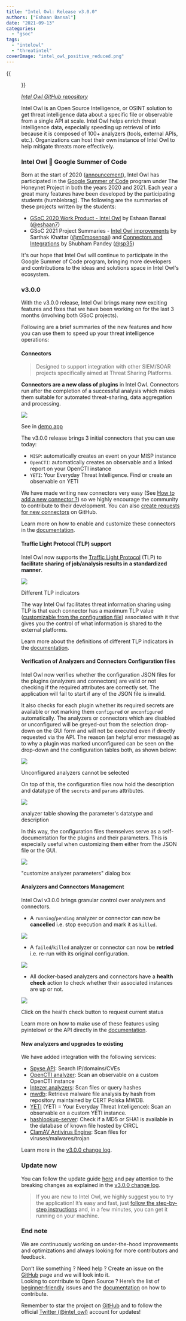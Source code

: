 ```yaml
---
title: "Intel Owl: Release v3.0.0"
authors: ["Eshaan Bansal"]
date: "2021-09-13"
categories: 
  - "gsoc"
tags: 
  - "intelowl"
  - "threatintel"
coverImage: "intel_owl_positive_reduced.png"
---
```

{{<figure src="images/banner.png" alt="Banner" width="50%">}}

_[Intel Owl GitHub repository](https://github.com/intelowlproject/IntelOwl/)_

Intel Owl is an Open Source Intelligence, or OSINT solution to get threat intelligence data about a specific file or observable from a single API at scale. Intel Owl helps enrich threat intelligence data, especially speeding up retrieval of info because it is composed of 100+ analyzers (tools, external APIs, etc.). Organizations can host their own instance of Intel Owl to help mitigate threats more effectively.

### Intel Owl 🤝 Google Summer of Code

Born at the start of 2020 ([announcement](https://www.certego.net/en/news/new-year-new-tool-intel-owl/)), Intel Owl has participated in the [Google Summer of Code](https://summerofcode.withgoogle.com/) program under The Honeynet Project in both the years 2020 and 2021. Each year a great many features have been developed by the participating students (humblebrag). The following are the summaries of these projects written by the students:

- [GSoC 2020 Work Product - Intel Owl](https://www.honeynet.org/2020/08/26/gsoc-2020-work-product%e2%80%8a-%e2%80%8aintel-owl/) by Eshaan Bansal ([@eshaan7](https://github.com/eshaan7))
- GSoC 2021 Project Summaries - [Intel Owl improvements](https://www.honeynet.org/2021/08/20/gsoc-2021-project-summary-intelowl-improvements/) by Sarthak Khattar ([@m0mosenpai](https://github.com/m0mosenpai)) and [Connectors and Integrations](https://www.honeynet.org/2021/08/20/gsoc-2021-project-summary-intelowl-connectors-manager-and-integrations/) by Shubham Pandey ([@sp35](https://github.com/sp35))

It's our hope that Intel Owl will continue to participate in the Google Summer of Code program, bringing more developers and contributions to the ideas and solutions space in Intel Owl's ecosystem.

### v3.0.0

With the v3.0.0 release, Intel Owl brings many new exciting features and fixes that we have been working on for the last 3 months (involving both GSoC projects).

Following are a brief summaries of the new features and how you can use them to speed up your threat intelligence operations:

#### Connectors

> Designed to support integration with other SIEM/SOAR projects specifically aimed at Threat Sharing Platforms.

**Connectors are a new class of plugins** in Intel Owl. Connectors run after the completion of a successful analysis which makes them suitable for automated threat-sharing, data aggregation and processing.

![](images/MYJMXfj.gif)

See in [demo app](https://intelowlclient.firebaseapp.com/pages/scan/result/2)

The v3.0.0 release brings 3 initial connectors that you can use today:

- `MISP`: automatically creates an event on your MISP instance
- `OpenCTI`: automatically creates an observable and a linked report on your OpenCTI instance
- `YETI`: Your Everyday Threat Intelligence. Find or create an observable on YETI

We have made writing new connectors very easy (See [How to add a new connector ?](https://intelowl.readthedocs.io/en/develop/Contribute.html#how-to-add-a-new-connector)) so we highly encourage the community to contribute to their development. You can also [create requests for new connectors](https://github.com/intelowlproject/IntelOwl/issues/new?labels=new_connector,needs%20approval) on GitHub.

Learn more on how to enable and customize these connectors in the [documentation](https://intelowl.readthedocs.io/en/master/Usage.html#connectors-customization).

#### Traffic Light Protocol (TLP) support

Intel Owl now supports the [Traffic Light Protocol](https://en.wikipedia.org/wiki/Traffic_Light_Protocol) (TLP) to **facilitate sharing of job/analysis results in a standardized manner**.

![](images/pf1WHnn.png)

Different TLP indicators

The way Intel Owl facilitates threat information sharing using TLP is that each connector has a maximum TLP value ([customizable from the configuration file](https://intelowl.readthedocs.io/en/master/Usage.html#connectors-customization)) associated with it that gives you the control of what information is shared to the external platforms.

Learn more about the definitions of different TLP indicators in the [documentation](https://intelowl.readthedocs.io/en/master/Usage.html#tlp-support).

#### Verification of Analyzers and Connectors Configuration files

Intel Owl now verifies whether the configuration JSON files for the plugins (analyzers and connectors) are valid or not checking if the required attributes are correctly set. The application will fail to start if any of the JSON file is invalid.

It also checks for each plugin whether its required secrets are available or not marking them `configured` or `unconfigured` automatically. The analyzers or connectors which are disabled or unconfigured will be greyed-out from the selection drop-down on the GUI form and will not be executed even if directly requested via the API. The reason (an helpful error message) as to why a plugin was marked unconfigured can be seen on the drop-down and the configuration tables both, as shown below:

![](images/ZnwQPSb.png)

Unconfigured analyzers cannot be selected

On top of this, the configuration files now hold the description and datatype of the `secrets` and `params` attributes.

![](images/5ACDWm0.png)

analyzer table showing the parameter's datatype and description

In this way, the configuration files themselves serve as a self-documentation for the plugins and their parameters. This is especially useful when customizing them either from the JSON file or the GUI.

![](images/5Uub0Jj.png)

"customize analyzer parameters" dialog box

#### Analyzers and Connectors Management

Intel Owl v3.0.0 brings granular control over analyzers and connectors.

- A `running`/`pending` analyzer or connector can now be **cancelled** i.e. stop execution and mark it as `killed`.

![](images/D70MwRT.gif)

- A `failed`/`killed` analyzer or connector can now be **retried** i.e. re-run with its original configuration.

![](images/uJy5rYN.gif)

- All docker-based analyzers and connectors have a **health check** action to check whether their associated instances are up or not.

![](images/VI0d6wz.gif)

Click on the health check button to request current status

Learn more on how to make use of these features using pyintelowl or the API directly in the [documentation](https://intelowl.readthedocs.io/en/latest/Usage.html#managing-analyzers-and-connectors).

#### New analyzers and upgrades to existing

We have added integration with the following services:

- [Spyse API](https://spyse.com/api): Search IP/domains/CVEs
- [OpenCTI analyzer](https://www.opencti.io/en/): Scan an observable on a custom OpenCTI instance
- [Intezer analyzers](https://analyze.intezer.com/): Scan files or query hashes
- [mwdb](https://mwdb.readthedocs.io/en/latest/): Retrieve malware file analysis by hash from repository maintained by CERT Polska MWDB.
- [YETI](https://yeti-platform.github.io/) (YETI = Your Everyday Threat Intelligence): Scan an observable on a custom YETI instance.
- [hashlookup-server](https://github.com/adulau/hashlookup-server): Check if a MD5 or SHA1 is available in the database of known file hosted by CIRCL
- [ClamAV Antivirus Engine](https://docs.clamav.net/): Scan files for viruses/malwares/trojan

Learn more in the [v3.0.0 change log](https://github.com/intelowlproject/IntelOwl/blob/master/.github/CHANGELOG.md#v300).

### Update now

You can follow the update guide [here](https://intelowl.readthedocs.io/en/latest/Installation.html#update-to-the-most-recent-version) and pay attention to the breaking changes as explained in the [v3.0.0 change log](https://github.com/intelowlproject/IntelOwl/blob/master/.github/CHANGELOG.md#v300).

> If you are new to Intel Owl, we highly suggest you to try the application! It’s easy and fast, just [follow the step-by-step instructions](https://intelowl.readthedocs.io/en/latest/Installation.html) and, in a few minutes, you can get it running on your machine.

### End note

We are continuously working on under-the-hood improvements and optimizations and always looking for more contributors and feedback.

Don’t like something ? Need help ? Create an issue on the [GitHub](https://github.com/intelowlproject/IntelOwl/) page and we will look into it.  
Looking to contribute to Open Source ? Here’s the list of [beginner-friendly](https://github.com/intelowlproject/IntelOwl/issues?q=is%3Aopen+is%3Aissue+label%3Abeginner-friendly) issues and the [documentation](https://intelowl.readthedocs.io/en/latest/Contribute.html) on how to contribute.

Remember to star the project on [GitHub](https://github.com/intelowlproject/IntelOwl) and to follow the official [Twitter (@intel\_owl)](https://twitter.com/intel_owl) account for updates!
